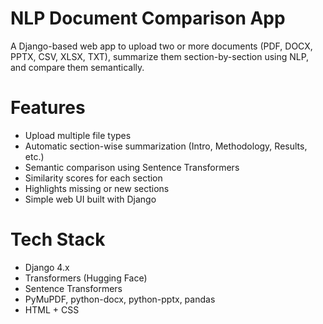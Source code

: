 #  NLP Document Comparison App

A Django-based web app to upload two or more documents (PDF, DOCX, PPTX, CSV, XLSX, TXT), summarize them section-by-section using NLP, and compare them semantically.

# Features

-  Upload multiple file types
-  Automatic section-wise summarization (Intro, Methodology, Results, etc.)
-  Semantic comparison using Sentence Transformers
-  Similarity scores for each section
-  Highlights missing or new sections
-  Simple web UI built with Django

# Tech Stack

- Django 4.x
- Transformers (Hugging Face)
- Sentence Transformers
- PyMuPDF, python-docx, python-pptx, pandas
- HTML + CSS
